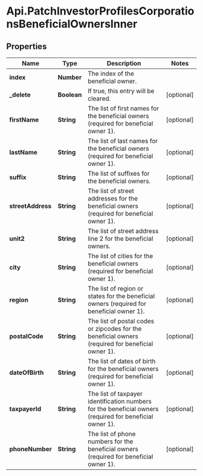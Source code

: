 # Api.PatchInvestorProfilesCorporationsBeneficialOwnersInner

## Properties

Name | Type | Description | Notes
------------ | ------------- | ------------- | -------------
**index** | **Number** | The index of the beneficial owner. | 
**_delete** | **Boolean** | If true, this entry will be cleared. | [optional] 
**firstName** | **String** | The list of first names for the beneficial owners (required for beneficial owner 1). | [optional] 
**lastName** | **String** | The list of last names for the beneficial owners (required for beneficial owner 1). | [optional] 
**suffix** | **String** | The list of suffixes for the beneficial owners. | [optional] 
**streetAddress** | **String** | The list of street addresses for the beneficial owners (required for beneficial owner 1). | [optional] 
**unit2** | **String** | The list of street address line 2 for the beneficial owners. | [optional] 
**city** | **String** | The list of cities for the beneficial owners (required for beneficial owner 1). | [optional] 
**region** | **String** | The list of region or states for the beneficial owners (required for beneficial owner 1). | [optional] 
**postalCode** | **String** | The list of postal codes or zipcodes for the beneficial owners (required for beneficial owner 1). | [optional] 
**dateOfBirth** | **String** | The list of dates of birth for the beneficial owners (required for beneficial owner 1). | [optional] 
**taxpayerId** | **String** | The list of taxpayer identification numbers for the beneficial owners (required for beneficial owner 1). | [optional] 
**phoneNumber** | **String** | The list of phone numbers for the beneficial owners (required for beneficial owner 1). | [optional] 


